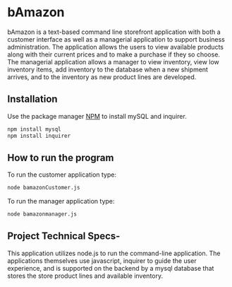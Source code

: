 # bAmazon

bAmazon is a text-based command line storefront application with both a customer interface as well as a managerial application to support business administration.  The application allows the users to view available products along with their current prices and to make a purchase if they so choose.  The managerial application allows a manager to view inventory, view low inventory items, add inventory to the database when a new shipment arrives, and to the inventory as new product lines are developed.  


## Installation

Use the package manager [NPM](https://www.npmjs.com/) to install mySQL and inquirer.

```bash
npm install mysql
npm install inquirer
```

## How to run the program

To run the customer application type:

```bash
node bamazonCustomer.js
```

To run the manager application type:

```bash
node bamazonmanager.js
```

## Project Technical Specs-
This application utilizes node.js to run the command-line application.  The applications themselves use javascript, inquirer to guide the user experience, and is supported on the backend by a mysql database that stores the store product lines and available inventory.  
